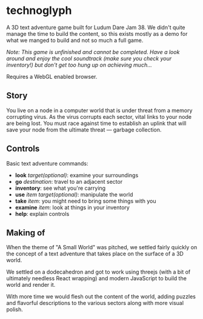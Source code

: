 # technoglyph

A 3D text adventure game built for Ludum Dare Jam 38. We didn't quite manage the time to build the content, so this exists mostly as a demo for what we manged to build and not so much a full game.

_Note: This game is unfinished and cannot be completed. Have a look around and enjoy the cool soundtrack (make sure you check your inventory!) but don't get too hung up on achieving much..._

Requires a WebGL enabled browser.

## Story

You live on a node in a computer world that is under threat from a memory corrupting virus. As the virus corrupts each sector, vital links to your node are being lost. You must race against time to establish an uplink that will save your node from the ultimate threat — garbage collection.

## Controls

Basic text adventure commands:

* **look** _target(optional)_: examine your surroundings
* **go** _destination_: travel to an adjacent sector
* **inventory**: see what you're carrying
* **use** _item_ _target(optional)_: manipulate the world
* **take** _item_: you might need to bring some things with you
* **examine** _item_: look at things in your inventory
* **help**: explain controls

## Making of

When the theme of "A Small World" was pitched, we settled fairly quickly on the concept of a text adventure that takes place on the surface of a 3D world.

We settled on a dodecahedron and got to work using threejs (with a bit of ultimately needless React wrapping) and modern JavaScript to build the world and render it.

With more time we would flesh out the content of the world, adding puzzles and flavorful descriptions to the various sectors along with more visual polish.
